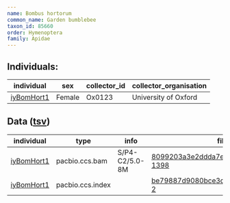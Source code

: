```yaml
---
name: Bombus hortorum
common_name: Garden bumblebee
taxon_id: 85660
order: Hymenoptera
family: Apidae
---
```


## Individuals:

| individual | sex | collector_id | collector_organisation |
| ---------- | --- | ------------ | ---------------------- |
| [iyBomHort1](iyBomHort1.md) | Female | Ox0123 | University of Oxford |

## Data ([tsv](Bombus_hortorum_data.tsv))

| individual | type | info | file |
| ---------- | ---- | ---- | ---- |
| [iyBomHort1](iyBomHort1.md) | pacbio.ccs.bam | S/P4-C2/5.0-8M | [8099203a3e2ddda7e75968c636b1eba9-1398](https://darwin.cog.sanger.ac.uk/insects/Bombus_hortorum/iyBomHort1/genomic_data/pacbio/m64097_200216_182130.ccs.bam) |
| [iyBomHort1](iyBomHort1.md) | pacbio.ccs.index |  | [be79887d9080bce3da711e8593bc1b39-2](https://darwin.cog.sanger.ac.uk/insects/Bombus_hortorum/iyBomHort1/genomic_data/pacbio/m64097_200216_182130.ccs.bam.pbi) |
